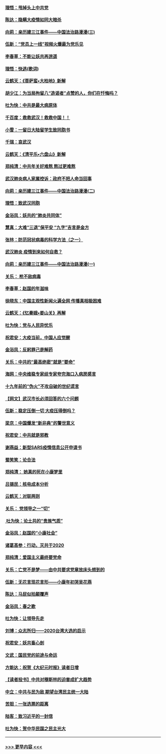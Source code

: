 #### [理悟：甩掉头上中共党](../pages/nsc993/n11838826.md?t=02030601) 
#### [陈达：隐瞒大疫情如同大暗杀](../pages/nsc993/n11838771.md?t=02030601) 
#### [向莉：亲历建三江事件——中国法治路漫漫(三)](../pages/nsc993/n11831825.md?t=02030601) 
#### [伍新：“党员上一线”视频火爆最为党乐见](../pages/nsc993/n11838200.md?t=02030601) 
#### [李春草：不能让妖共再逍遥](../pages/nsc993/n11838102.md?t=02030601) 
#### [理悟：快逃(歌词)](../pages/nsc993/n11838083.md?t=02030601) 
#### [云鹤天：《菩萨蛮▪大柏地》新解](../pages/nsc993/n11838059.md?t=02030601) 
#### [胡少江：为当局拘留八“造谣者”点赞的人，你们在忏悔吗？](../pages/nsc993/n11836801.md?t=02030601) 
#### [吐为快：中共是最大病原体](../pages/nsc993/n11836748.md?t=02030601) 
#### [千百度：救救武汉！救救中国！！](../pages/nsc993/n11836145.md?t=02030601) 
#### [小雪：一留日大陆留学生致同胞书](../pages/nsc993/n11834624.md?t=02030601) 
#### [千瑞：哀武汉](../pages/nsc993/n11833647.md?t=02030601) 
#### [云鹤天：《清平乐▪六盘山》新解](../pages/nsc993/n11833611.md?t=02030601) 
#### [郑纯清：中共年关好难熬 熬过更难熬](../pages/nsc993/n11833489.md?t=02030601) 
#### [武汉肺炎病人家属控诉：政府不把人命当回事](../pages/nsc993/n11833205.md?t=02030601) 
#### [向莉：亲历建三江事件——中国法治路漫漫(二)](../pages/nsc993/n11829102.md?t=02030601) 
#### [理悟：致武汉同胞](../pages/nsc993/n11831522.md?t=02030601) 
#### [金浴凤：妖共的“肺炎共同体”](../pages/nsc993/n11829448.md?t=02030601) 
#### [慧真：大难“三退”保平安 “九字”吉言是金方](../pages/nsc993/n11829501.md?t=02030601) 
#### [张林：防范冠状病毒的科学方法（之一）](../pages/nsc993/n11828618.md?t=02030601) 
#### [武汉肺炎 疫情到来如何自救？](../pages/nsc993/n11827632.md?t=02030601) 
#### [向莉：亲历建三江事件——中国法治路漫漫(一)](../pages/nsc993/n11827190.md?t=02030601) 
#### [关乐： 枪不敌病毒](../pages/nsc993/n11826746.md?t=02030601) 
#### [李春草：赵国的年滋味](../pages/nsc993/n11826321.md?t=02030601) 
#### [徐晓东：中国主观性新闻火遍全网 传播真相极困难](../pages/nsc993/n11826508.md?t=02030601) 
#### [云鹤天：《忆秦娥▪娄山关》再解](../pages/nsc993/n11824682.md?t=02030601) 
#### [吐为快：党与人民异忧乐](../pages/nsc993/n11824660.md?t=02030601) 
#### [祝君安：大疫当前，中国人应觉醒](../pages/nsc993/n11821946.md?t=02030601) 
#### [金浴凤：反躬罪己是解药](../pages/nsc993/n11820280.md?t=02030601) 
#### [关乐：中共的“最高绝密”就是“要命”](../pages/nsc993/n11816946.md?t=02030601) 
#### [海网：中央维稳专家组专家夸完海口入病房感言](../pages/nsc993/n11815138.md?t=02030601) 
#### [十九年前的“伪火”不攻自破的世纪谎言](../pages/nsc993/n11813238.md?t=02030601) 
#### [【网文】武汉市长必须回答的六个问题](../pages/nsc993/n11813848.md?t=02030601) 
#### [伍新：稳定压倒一切 大疫压得倒吗？](../pages/nsc993/n11812634.md?t=02030601) 
#### [梁京：中国爆发“新非典”的警世意义](../pages/nsc993/n11812554.md?t=02030601) 
#### [祝君安：中共就是邪教](../pages/nsc993/n11812431.md?t=02030601) 
#### [谢燕益：新型SARS疫情信息公开申请书](../pages/nsc993/n11808840.md?t=02030601) 
#### [蜀笑笑：论合法](../pages/nsc993/n11808064.md?t=02030601) 
#### [郑纯清： 她真的死在小康梦里](../pages/nsc993/n11806623.md?t=02030601) 
#### [吕锡民：核电成本分析](../pages/nsc993/n11806284.md?t=02030601) 
#### [云鹤天：对联两则](../pages/nsc993/n11805957.md?t=02030601) 
#### [关乐： 党领导之一“切”](../pages/nsc993/n11804505.md?t=02030601) 
#### [ 吐为快：论土共的“贵族气质”](../pages/nsc993/n11804490.md?t=02030601) 
#### [金浴凤：赵国的“小康社会”](../pages/nsc993/n11804452.md?t=02030601) 
#### [诸葛高参：行动，灭共于2020](../pages/nsc993/n11804120.md?t=02030601) 
#### [郑纯清：爱国主义最终要党命](../pages/nsc993/n11802197.md?t=02030601) 
#### [关乐：亡党不是梦——由中共要求党章放床头想到的](../pages/nsc993/n11802156.md?t=02030601) 
#### [伍新：无花言现花言形——小康年初哭吴花燕](../pages/nsc993/n11800044.md?t=02030601) 
#### [陈达：马屁似拍颠覆声](../pages/nsc993/n11800010.md?t=02030601) 
#### [金浴凤：春之歌](../pages/nsc993/n11797687.md?t=02030601) 
#### [吐为快：让领导先走](../pages/nsc993/n11797512.md?t=02030601) 
#### [刘博：众志所归——2020台湾大选的启示](../pages/nsc993/n11796878.md?t=02030601) 
#### [祝君安：妖共畜心剖](../pages/nsc993/n11794273.md?t=02030601) 
#### [文武：国民党的前途与命运](../pages/nsc993/n11794198.md?t=02030601) 
#### [方能达：祝贺《大纪元时报》读者日增](../pages/nsc993/n11793807.md?t=02030601) 
#### [【读者投书】中共对穆斯林的迫害成扩大趋势](../pages/nsc993/n11791371.md?t=02030601) 
#### [中立：中共与民为敌 期望台湾民主统一大陆](../pages/nsc993/n11790392.md?t=02030601) 
#### [苦胆：一张选票的距离](../pages/nsc993/n11788914.md?t=02030601) 
#### [陆客：致习近平的一封信](../pages/nsc993/n11788867.md?t=02030601) 
#### [吐为快：贺中华民国之民主光大](../pages/nsc993/n11788618.md?t=02030601) 

----
#### [ >>> 更早内容 <<< ](../indexes/nsc993-earlier.md)
